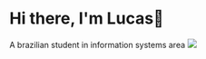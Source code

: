 # Hi there, I'm Lucas👋
A brazilian student in information systems area
<img src="{https://img.shields.io/badge/WhatsApp-25D366?style=for-the-badge&logo=whatsapp&logoColor=white}" />
